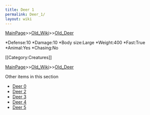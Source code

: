 ```yaml
---
title: Deer 1
permalink: Deer_1/
layout: wiki
---
```


[MainPage](/keeperrl_wiki/ "wikilink")>>[Old_Wiki](/keeperrl_wiki/Old_Wiki "wikilink")>>[Old_Deer](/keeperrl_wiki/Old_Deer "wikilink")

*Defense:10
*Damage:10
*Body size:Large
*Weight:400
*Fast:True
*Animal:Yes
*Chasing:No

[[Category:Creatures]]

[MainPage](/keeperrl_wiki/ "wikilink")>>[Old_Wiki](/keeperrl_wiki/Old_Wiki "wikilink")>>[Old_Deer](/keeperrl_wiki/Old_Deer "wikilink")

Other items in this section
-    [Deer 0](/keeperrl_wiki/Deer_0 "wikilink")
-    [Deer 2](/keeperrl_wiki/Deer_2 "wikilink")
-    [Deer 3](/keeperrl_wiki/Deer_3 "wikilink")
-    [Deer 4](/keeperrl_wiki/Deer_4 "wikilink")
-    [Deer 5](/keeperrl_wiki/Deer_5 "wikilink")
